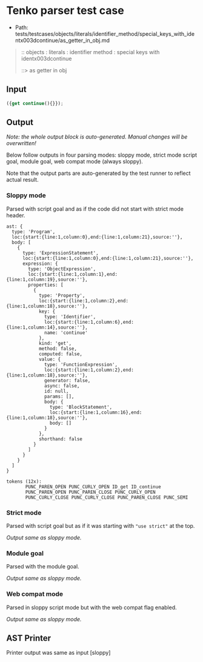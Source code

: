 # Tenko parser test case

- Path: tests/testcases/objects/literals/identifier_method/special_keys_with_identx003dcontinue/as_getter_in_obj.md

> :: objects : literals : identifier method : special keys with identx003dcontinue
>
> ::> as getter in obj

## Input

`````js
({get continue(){}});
`````

## Output

_Note: the whole output block is auto-generated. Manual changes will be overwritten!_

Below follow outputs in four parsing modes: sloppy mode, strict mode script goal, module goal, web compat mode (always sloppy).

Note that the output parts are auto-generated by the test runner to reflect actual result.

### Sloppy mode

Parsed with script goal and as if the code did not start with strict mode header.

`````
ast: {
  type: 'Program',
  loc:{start:{line:1,column:0},end:{line:1,column:21},source:''},
  body: [
    {
      type: 'ExpressionStatement',
      loc:{start:{line:1,column:0},end:{line:1,column:21},source:''},
      expression: {
        type: 'ObjectExpression',
        loc:{start:{line:1,column:1},end:{line:1,column:19},source:''},
        properties: [
          {
            type: 'Property',
            loc:{start:{line:1,column:2},end:{line:1,column:18},source:''},
            key: {
              type: 'Identifier',
              loc:{start:{line:1,column:6},end:{line:1,column:14},source:''},
              name: 'continue'
            },
            kind: 'get',
            method: false,
            computed: false,
            value: {
              type: 'FunctionExpression',
              loc:{start:{line:1,column:2},end:{line:1,column:18},source:''},
              generator: false,
              async: false,
              id: null,
              params: [],
              body: {
                type: 'BlockStatement',
                loc:{start:{line:1,column:16},end:{line:1,column:18},source:''},
                body: []
              }
            },
            shorthand: false
          }
        ]
      }
    }
  ]
}

tokens (12x):
       PUNC_PAREN_OPEN PUNC_CURLY_OPEN ID_get ID_continue
       PUNC_PAREN_OPEN PUNC_PAREN_CLOSE PUNC_CURLY_OPEN
       PUNC_CURLY_CLOSE PUNC_CURLY_CLOSE PUNC_PAREN_CLOSE PUNC_SEMI
`````

### Strict mode

Parsed with script goal but as if it was starting with `"use strict"` at the top.

_Output same as sloppy mode._

### Module goal

Parsed with the module goal.

_Output same as sloppy mode._

### Web compat mode

Parsed in sloppy script mode but with the web compat flag enabled.

_Output same as sloppy mode._

## AST Printer

Printer output was same as input [sloppy]
